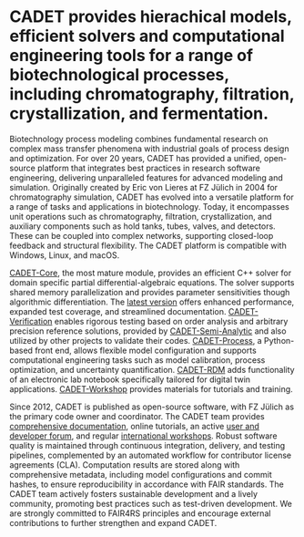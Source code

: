 <h1>CADET provides hierachical models, efficient solvers and computational engineering tools for a range of biotechnological processes, including chromatography, filtration, crystallization, and fermentation.</h1>

Biotechnology process modeling combines fundamental research on complex mass transfer phenomena with industrial goals of process design and optimization. For over 20 years, CADET has provided a unified, open-source platform that integrates best practices in research software engineering, delivering unparalleled features for advanced modeling and simulation. Originally created by Eric von Lieres at FZ Jülich in 2004 for chromatography simulation, CADET has evolved into a versatile platform for a range of tasks and applications in biotechnology. Today, it encompasses unit operations such as chromatography, filtration, crystallization, and auxiliary components such as hold tanks, tubes, valves, and detectors. These can be coupled into complex networks, supporting closed-loop feedback and structural flexibility. The CADET platform is compatible with Windows, Linux, and macOS.

[CADET-Core](https://github.com/cadet/CADET-Core), the most mature module, provides an efficient C++ solver for domain specific partial differential-algebraic equations. The solver supports shared memory parallelization and provides parameter sensitivities though algorithmic differentiation. The [latest version](https://github.com/cadet/CADET-Core/releases/tag/v5.0.0) offers enhanced performance, expanded test coverage, and streamlined documentation. [CADET-Verification](https://github.com/cadet/CADET-Verification) enables rigorous testing based on order analysis and arbitrary precision reference solutions, provided by [CADET-Semi-Analytic](https://github.com/cadet/CADET-Semi-Analytic) and also utilized by other projects to validate their codes. [CADET-Process](https://cadet-process.readthedocs.io/), a Python-based front end, allows flexible model configuration and supports computational engineering tasks such as model calibration, process optimization, and uncertainty quantification. [CADET-RDM](https://github.com/cadet/CADET-RDM) adds functionality of an electronic lab notebook specifically tailored for digital twin applications. [CADET-Workshop](https://github.com/cadet/CADET-Workshop) provides materials for tutorials and training.

Since 2012, CADET is published as open-source software, with FZ Jülich as the primary code owner and coordinator. The CADET team provides [comprehensive documentation](https://cadet.github.io), online tutorials, an active [user and developer forum](https://forum.cadet-web.de), and regular [international workshops](https://forum.cadet-web.de/t/cadet-workshop-2024-announcement). Robust software quality is maintained through continuous integration, delivery, and testing pipelines, complemented by an automated workflow for contributor license agreements (CLA). Computation results are stored along with comprehensive metadata, including model configurations and commit hashes, to ensure reproducibility in accordance with FAIR standards. The CADET team actively fosters sustainable development and a lively community, promoting best practices such as test-driven development. We are strongly committed to FAIR4RS principles and encourage external contributions to further strengthen and expand CADET.
